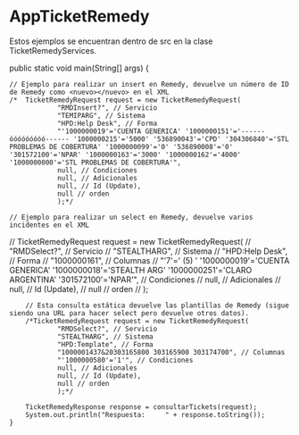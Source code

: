 # AppTicketRemedy

Estos ejemplos se encuentran dentro de src en la clase TicketRemedyServices.

public static void main(String[] args) {		 
		
	// Ejemplo para realizar un insert en Remedy, devuelve un número de ID de Remedy como <nuevo></nuevo> en el XML
	/*	TicketRemedyRequest request = new TicketRemedyRequest(
				"RMDInsert?", // Servicio
				"TEMIPARG", // Sistema
				"HPD:Help Desk", // Forma
				"'1000000019'='CUENTA GENERICA' '1000000151'='------óóóóóóóóó------ '1000000215'='5000' '536890043'='CPD' '304306840'='STL PROBLEMAS DE COBERTURA' '1000000099'='0' '536890008'='0' '301572100'='NPAR' '1000000163'='3000' '1000000162'='4000' '1000000000'='STL PROBLEMAS DE COBERTURA'",
				null, // Condiciones
				null, // Adicionales
				null, // Id (Update),
				null // orden
				);*/
		
	// Ejemplo para realizar un select en Remedy, devuelve varios incidentes en el XML
//	TicketRemedyRequest request = new TicketRemedyRequest(
//			"RMDSelect?", // Servicio
//			"STEALTHARG", // Sistema
//			"HPD:Help Desk", // Forma
//			"1000000161", // Columnas
//			"'7'=' (5) ' '1000000019'='CUENTA GENERICA' '1000000018'='STEALTH ARG' '1000000251'='CLARO ARGENTINA' '301572100'='NPAR'", // Condiciones
//			null, // Adicionales
//			null, // Id (Update),
//			null // orden
//			);

		// Esta consulta estática devuelve las plantillas de Remedy (sigue siendo una URL para hacer select pero devuelve otros datos).	
		/*TicketRemedyRequest request = new TicketRemedyRequest(
				"RMDSelect?", // Servicio
				"STEALTHARG", // Sistema
				"HPD:Template", // Forma
				"1000001437&20303165800 303165900 303174700", // Columnas
				"'1000000580'='1'", // Condiciones
				null, // Adicionales
				null, // Id (Update),
				null // orden
				);*/
	
		TicketRemedyResponse response = consultarTickets(request);
		System.out.println("Respuesta:     " + response.toString());
	}
